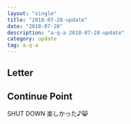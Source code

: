 ```yaml
---
layout: "single"
title: "2018-07-28-update"
date: "2018-07-28"
description: "a-q-a 2018-07-28-update"
category: update
tag: a-q-a
---
```


## Letter

## Continue Point

SHUT DOWN
楽しかった♪:smile_cat:
